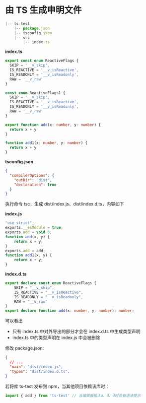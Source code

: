 # 由 TS 生成申明文件

```js
|-- ts-test
    |-- package.json
    |-- tsconfig.json
    |-- src
        |-- index.ts
```

**index.ts**

```ts
export const enum ReactiveFlags {
  SKIP = '__v_skip',
  IS_REACTIVE = '__v_isReactive',
  IS_READONLY = '__v_isReadonly',
  RAW = '__v_raw'
}

const enum ReactiveFlags1 {
  SKIP = '__v_skip',
  IS_REACTIVE = '__v_isReactive',
  IS_READONLY = '__v_isReadonly',
  RAW = '__v_raw'
}

export function add(x: number, y: number) {
  return x + y
}

function add1(x: number, y: number) {
  return x + y
}
```

**tsconfig.json**

```json
{
  "compilerOptions": {
    "outDir": "dist",
    "declaration": true
  }
}
```

执行命令 tsc，生成 dist/index.js、dist/index.d.ts，内容如下

**index.js**

```js
"use strict";
exports.__esModule = true;
exports.add = void 0;
function add(x, y) {
    return x + y;
}
exports.add = add;
function add1(x, y) {
    return x + y;
}
```

**index.d.ts**

```ts
export declare const enum ReactiveFlags {
    SKIP = "__v_skip",
    IS_REACTIVE = "__v_isReactive",
    IS_READONLY = "__v_isReadonly",
    RAW = "__v_raw"
}
export declare function add(x: number, y: number): number;
```

可以看出

- 只有 index.ts 中对外导出的部分才会在 index.d.ts 中生成类型声明
- index.ts 中的类型声明在 index.js 中会被删除

修改 package.json:

```json
{
  // ...
  "main": "dist/index.js",
  "types": "dist/index.d.ts",
}
```

若将库 ts-test 发布到 npm，当其他项目依赖该库时：

```js
import { add } from 'ts-test' // 当编辑器输入a、d、d时会有语法提示
```

